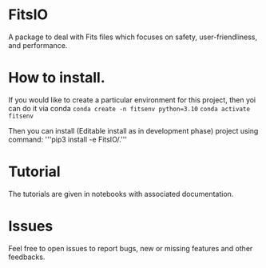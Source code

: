 # FitsIO
A package to deal with Fits files which focuses on safety, user-friendliness, and performance.

# How to install.
If you would like to create a particular environment for this project, then yoi can do it via conda
```conda create -n fitsenv python=3.10```
```conda activate fitsenv```

Then you can install (Editable install as in development phase) project using command:
'''pip3 install -e FitsIO/.'''


# Tutorial
The tutorials are given in notebooks with associated documentation.


# Issues
Feel free to open issues to report bugs, new or missing features and other feedbacks.
